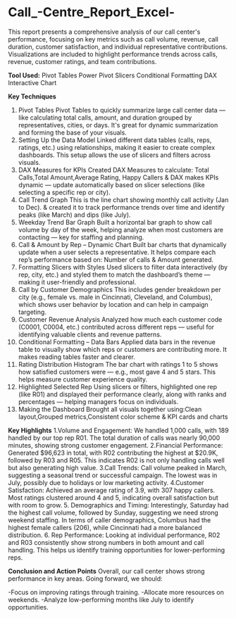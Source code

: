 # Call_-Centre_Report_Excel-
This report presents a comprehensive analysis of our call center's performance, focusing on key metrics such as call volume, revenue, call duration, customer satisfaction, and individual representative contributions. Visualizations are included to highlight performance trends across calls, revenue, customer ratings, and team contributions.

**Tool Used:**
Pivot Tables
Power Pivot
Slicers
Conditional Formatting
DAX
Interactive Chart

**Key Techniques**
1. Pivot Tables
 Pivot Tables to quickly summarize large call center data — like calculating total calls, amount, and duration grouped by representatives, cities, or days. It's great for dynamic summarization and forming the base of your visuals.
2. Setting Up the Data Model
Linked different data tables (calls, reps, ratings, etc.) using relationships, making it easier to create complex dashboards. This setup allows the use of slicers and filters across visuals.
3. DAX Measures for KPIs
 Created DAX Measures to calculate: Total Calls,Total Amount,Average Rating, Happy Callers & DAX makes KPIs dynamic — update automatically based on slicer selections (like selecting a specific rep or city).
4. Call Trend Graph
This is the line chart showing monthly call activity (Jan to Dec). & created it to track performance trends over time and identify peaks (like March) and dips (like July).
5. Weekday Trend Bar Graph
Built a horizontal bar graph to show call volume by day of the week, helping analyze when most customers are contacting — key for staffing and planning.
6. Call & Amount by Rep – Dynamic Chart
Built bar charts that dynamically update when a user selects a representative. It helps compare each rep’s performance based on: Number of calls & Amount generated.
7. Formatting Slicers with Styles
Used slicers to filter data interactively (by rep, city, etc.) and styled them to match the dashboard’s theme — making it user-friendly and professional.
8. Call by Customer Demographics
This includes gender breakdown per city (e.g., female vs. male in Cincinnati, Cleveland, and Columbus), which shows user behavior by location and can help in campaign targeting.
9. Customer Revenue Analysis
 Analyzed how much each customer code (C0001, C0004, etc.) contributed across different reps — useful for identifying valuable clients and revenue patterns.
10. Conditional Formatting – Data Bars
Applied data bars in the revenue table to visually show which reps or customers are contributing more. It makes reading tables faster and clearer.
11. Rating Distribution Histogram
The bar chart with ratings 1 to 5 shows how satisfied customers were — e.g., most gave 4 and 5 stars. This helps measure customer experience quality.
12. Highlighted Selected Rep
Using slicers or filters, highlighted one rep (like R01) and displayed their performance clearly, along with ranks and percentages — helping managers focus on individuals.
13. Making the Dashboard
Brought all visuals together using:Clean layout,Grouped metrics,Consistent color scheme & KPI cards and charts

 **Key Highlights**
1.Volume and Engagement:
  We handled 1,000 calls, with 189 handled by our top rep R01. The total duration of calls was nearly 90,000 minutes, showing strong customer engagement.
2.Financial Performance:
   Generated $96,623 in total, with R02 contributing the highest at $20.9K, followed by R03 and R05. This indicates R02 is not only handling calls well but also generating high value.
3.Call Trends:
  Call volume peaked in March, suggesting a seasonal trend or successful campaign. The lowest was in July, possibly due to holidays or low marketing activity.
4.Customer Satisfaction:
 Achieved an average rating of 3.9, with 307 happy callers. Most ratings clustered around 4 and 5, indicating overall satisfaction but with room to grow.
5. Demographics and Timing:
 Interestingly, Saturday had the highest call volume, followed by Sunday, suggesting we need strong weekend staffing. In terms of caller demographics, Columbus had the highest female callers (206), while Cincinnati had a more balanced distribution.
6. Rep Performance:
Looking at individual performance, R02 and R03 consistently show strong numbers in both amount and call handling. This helps us identify training opportunities for lower-performing reps.

**Conclusion and Action Points**
Overall, our call center shows strong performance in key areas. Going forward, we should:

 -Focus on improving ratings through training.
 -Allocate more resources on weekends.
 -Analyze low-performing months like July to identify opportunities.
